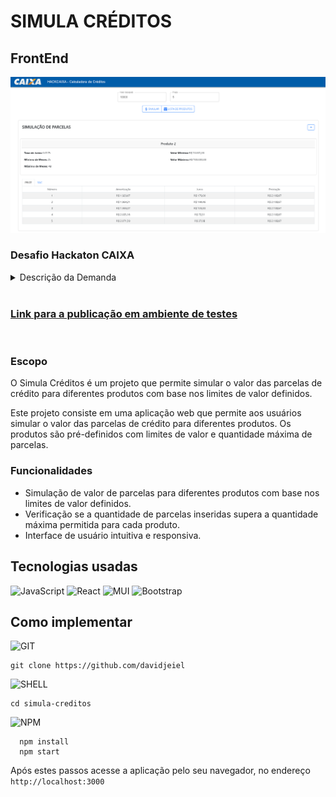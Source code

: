 # SIMULA CRÉDITOS
## **FrontEnd**

![Imagem Site](/public/img/screenshot.png)

### Desafio Hackaton CAIXA

<details>
<summary>Descrição da Demanda</summary>  

#### Perfil: FRONT-END

Construa uma aplicação que permita que o cliente realize a simulação de um produto de crédito.

A aplicação pode ser desenvolvida em qualquer linguagem de programação e para qualquer plataforma, mobile ou desktop.

Vamos desenvolver uma aplicação Front-end em qualquer linguagem de programação que terá como requisitos:

- Permitir que o cliente acesse por meio de aplicativo mobile OU página WEB a aplicação;
- Permitir que o cliente informe valor desejado de contratação e prazo para realizar a
simulação;
- Realizar chamada a serviço REST que realiza a simulação;
- Exibir os dados da simulação de forma intuitiva.

Links e Referências
- https://design.caixa

Serão avaliados critérios de usabilidade, performance, responsividade e aderência às boas práticas de design.
Para construção de sua aplicação deve ser utilizado o serviço abaixo, para realização da simulação:
- **URL API**: https://apphackaixades.azurewebsites.net/api/Simulacao
- **Documentação da API**: https://apphackaixades.azurewebsites.net/swagger/index.html

Exemplo de chamada:
```
curl -X 'POST' \
    'https://apphackaixades.azurewebsites.net/api/Simulacao' \
    -H 'accept: text/plain' \
    -H 'Content-Type: application/json' \
    -d '{
    "valorDesejado": 500,
    "prazo": 5
}
```

</details>


<br/>

### [Link para a publicação em ambiente de testes](https://davidjeiel.github.io/simula-creditos/)

<br/>

### Escopo 

O Simula Créditos é um projeto que permite simular o valor das parcelas de crédito para diferentes produtos com base nos limites de valor definidos.

Este projeto consiste em uma aplicação web que permite aos usuários simular o valor das parcelas de crédito para diferentes produtos. Os produtos são pré-definidos com limites de valor e quantidade máxima de parcelas.

### Funcionalidades
- Simulação de valor de parcelas para diferentes produtos com base nos limites de valor definidos.
- Verificação se a quantidade de parcelas inseridas supera a quantidade máxima permitida para cada produto.
- Interface de usuário intuitiva e responsiva.



## **Tecnologias usadas**

![JavaScript](https://img.shields.io/badge/-JavaScript-000?&logo=JavaScript)
![React](https://img.shields.io/badge/-React-000?&logo=React)
![MUI](https://img.shields.io/badge/-mui-000?&logo=mui)
![Bootstrap](https://img.shields.io/badge/-bootstrap-000?&logo=Bootstrap)


 ## **Como implementar**

![GIT](https://img.shields.io/badge/-git-000?&logo=git)

```
git clone https://github.com/davidjeiel

```

![SHELL](https://img.shields.io/badge/-shell-000?&logo=shell)
```
cd simula-creditos
```


![NPM](https://img.shields.io/badge/-npm-000?&logo=npm)

```
  npm install
  npm start
```

Após estes passos acesse a aplicação pelo seu navegador, no endereço `http://localhost:3000
`
